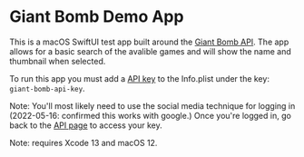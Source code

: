 # Giant Bomb Demo App

This is a macOS SwiftUI test app built around the [Giant Bomb API](https://www.giantbomb.com/forums/api-developers-3017/quick-start-guide-to-using-the-api-1427959/). The app allows for a basic search of the avalible games and will show the name and thumbnail when selected.

To run this app you must add a [API key](https://www.giantbomb.com/api/) to the Info.plist under the key: `giant-bomb-api-key`.

Note: You'll most likely need to use the social media technique for logging in (2022-05-16: confirmed this works with google.) Once you're logged in, go back to the [API page](https://www.giantbomb.com/api/) to access your key.


Note: requires Xcode 13 and macOS 12.